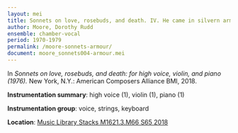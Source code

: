 ```yaml
---
layout: mei
title: Sonnets on love, rosebuds, and death. IV. He came in silvern armour
author: Moore, Dorothy Rudd
ensemble: chamber-vocal
period: 1970-1979
permalink: /moore-sonnets-armour/
document: moore_sonnets004-armour.mei
---
```


In *Sonnets on love, rosebuds, and death: for high voice, violin, and piano (1976).* New York, N.Y.: American Composers Alliance BMI, 2018.

**Instrumentation summary**: high voice (1), violin (1), piano (1)

**Instrumentation group**: voice, strings, keyboard

**Location**: <a href="https://tufts.primo.exlibrisgroup.com/permalink/01TUN_INST/1kc9gia/alma991018220948503851" target="_blank">Music Library Stacks M1621.3.M66 S65 2018</a>
